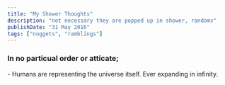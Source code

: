 ```yaml
---
title: "My Shower Thoughts"
description: "not necessary they are popped up in shower, randoms"
publishDate: "31 May 2016"
tags: ["nuggets", "ramblings"]
---
```

<h3> In no particual order or atticate;</h3>
- Humans are representing the universe itself. Ever expanding in infinity.
